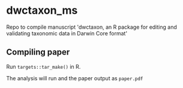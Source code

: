 # dwctaxon_ms

Repo to compile manuscript 'dwctaxon, an R package for editing and validating taxonomic data in Darwin Core format'

## Compiling paper

Run `targets::tar_make()` in R.

The analysis will run and the paper output as `paper.pdf`